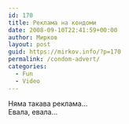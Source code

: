 ```yaml
---
id: 170
title: Реклама на кондоми
date: 2008-09-10T22:41:59+00:00
author: Мирков
layout: post
guid: https://mirkov.info/?p=170
permalink: /condom-advert/
categories:
  - Fun
  - Video
---
```

Няма такава реклама&#8230;  
Евала, евала&#8230;